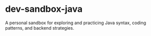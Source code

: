 # dev-sandbox-java
A personal sandbox for exploring and practicing Java syntax, coding patterns, and backend strategies.

